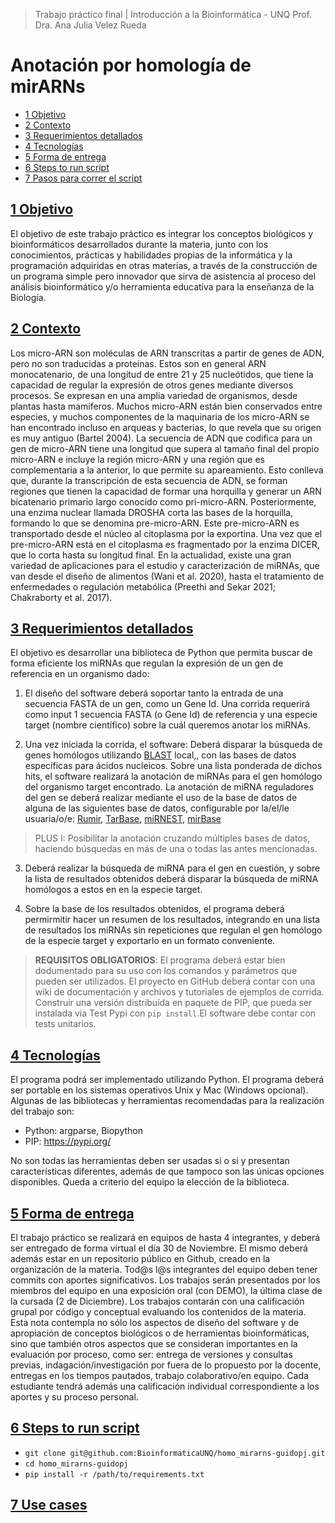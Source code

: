 > Trabajo práctico final | Introducción a la Bioinformática - UNQ
> Prof. Dra. Ana Julia Velez Rueda

# Anotación por homología de mirARNs

* [1 Objetivo](#1-objetivo)
* [2 Contexto](#2-contexto)
* [3 Requerimientos detallados](#3-requerimientos-detallados)
* [4 Tecnologías](#4-tecnologías)
* [5 Forma de entrega](#5-forma-de-entrega)
* [6 Steps to run script](#6-steps)
* [7 Pasos para correr el script](#7-use-cases)

## [1 Objetivo](#1-objetivo)
El objetivo de este trabajo práctico es integrar los conceptos biológicos y bioinformáticos desarrollados durante la materia, junto con los conocimientos, prácticas y habilidades propias de la informática y la programación adquiridas en otras materias, a través de la construcción de un programa simple pero innovador que sirva de asistencia al proceso del análisis bioinformático y/o herramienta educativa para la enseñanza de la Biología. 

## [2 Contexto](#2-contexto)
Los micro-ARN son moléculas de ARN transcritas a partir de genes de ADN, pero no son traducidas a proteínas. Estos son en general ARN monocatenario, de una longitud de entre 21 y 25 nucleótidos, que tiene la capacidad de regular la expresión de otros genes mediante diversos procesos. Se expresan en una amplia variedad de organismos, desde plantas hasta mamíferos. Muchos micro-ARN están bien conservados entre especies,​ y muchos componentes de la maquinaria de los micro-ARN se han encontrado incluso en arqueas y bacterias, lo que revela que su origen es muy antiguo (Bartel 2004).
La secuencia de ADN que codifica para un gen de micro-ARN tiene una longitud que supera al tamaño final del propio micro-ARN e incluye la región micro-ARN y una región que es complementaria a la anterior, lo que permite su apareamiento. Esto conlleva que, durante la transcripción de esta secuencia de ADN, se forman regiones que tienen la capacidad de formar una horquilla y generar un ARN bicatenario primario largo conocido como pri-micro-ARN. Posteriormente, una enzima nuclear llamada DROSHA corta las bases de la horquilla, formando lo que se denomina pre-micro-ARN. Este pre-micro-ARN es transportado desde el núcleo al citoplasma por la exportina. Una vez que el pre-micro-ARN está en el citoplasma es fragmentado por la enzima DICER, que lo corta hasta su longitud final.
En la actualidad, existe una gran variedad de aplicaciones para el estudio y caracterización de miRNAs, que van desde el diseño de alimentos (Wani et al. 2020), hasta el tratamiento de enfermedades o regulación metabólica (Preethi and Sekar 2021; Chakraborty et al. 2017). 

## [3 Requerimientos detallados](#3-requerimientos-detallados)

El objetivo es desarrollar una biblioteca de Python que permita buscar de forma eficiente los miRNAs que regulan la expresión de un gen de referencia en un organismo dado:

1. El diseño del software deberá soportar tanto la entrada de una secuencia FASTA de un gen, como un Gene Id. Una corrida requerirá como input 1 secuencia FASTA (o Gene Id) de referencia y una especie target (nombre científico) sobre la cuál queremos anotar los miRNAs. 

2. Una vez iniciada la corrida, el software:
 Deberá disparar la búsqueda de genes homólogos utilizando [BLAST](https://blast.ncbi.nlm.nih.gov/Blast.cgi?PAGE_TYPE=BlastDocs&DOC_TYPE=Download) local,, con las bases de datos específicas para ácidos nucleicos. Sobre una lista ponderada de dichos hits, el software realizará la anotación de miRNAs para el gen homólogo del organismo target encontrado. La anotación de miRNA reguladores del gen se deberá realizar mediante el uso de la base de datos de alguna de las siguientes base de datos, configurable por la/el/le usuaria/o/e: [Rumir]( http://rumimir.sigenae.org/), [TarBase](https://www.hsls.pitt.edu/obrc/index.php?page=URL1237572545), [miRNEST](http://rhesus.amu.edu.pl/mirnest/copy/), [mirBase](https://www.mirbase.org/index.shtml)

> PLUS I: Posibilitar la anotación cruzando múltiples bases de datos, haciendo búsquedas en más de una o todas las antes mencionadas.

3. Deberá realizar la búsqueda de miRNA para el gen en cuestión, y sobre la lista de resultados obtenidos deberá disparar la búsqueda de miRNA homólogos a estos en en la especie target.

4. Sobre la base de los resultados obtenidos, el programa deberá permirmitir hacer un resumen de los resultados, integrando en una lista de resultados los miRNAs sin repeticiones que regulan el gen homólogo de la especie target y exportarlo en un formato conveniente.

> **REQUISITOS OBLIGATORIOS**: El programa deberá estar bien dodumentado para su uso con los comandos y parámetros que pueden ser utilizados. El proyecto en GitHub deberá contar con una wiki de documentación y archivos y tutoriales de  ejemplos de corrida. Construir una versión distribuída en paquete de PIP, que pueda ser instalada via Test Pypi con `pip install`.El software debe contar con tests unitarios.

## [4 Tecnologías](#4-tecnologías)
El programa podrá ser implementado utilizando Python. El programa deberá ser portable en los sistemas operativos Unix y Mac (Windows opcional). Algunas de las bibliotecas y herramientas recomendadas para la realización del trabajo son: 

* Python: argparse, Biopython
* PIP: https://pypi.org/ 

No son todas las herramientas deben ser usadas si o si y presentan características diferentes, además de que tampoco son las únicas opciones disponibles. Queda a criterio del equipo la elección de la biblioteca. 

## [5 Forma de entrega](#5-forma-de-entrega)
El trabajo práctico se realizará en equipos de hasta 4 integrantes, y deberá ser entregado de forma virtual el día 30  de Noviembre. El mismo deberá además estar en un repositorio público en Github, creado en la organización de la materia. Tod@s l@s integrantes del equipo deben tener commits con aportes significativos. Los trabajos serán presentados por los miembros del equipo en una exposición oral (con DEMO), la última clase de la cursada (2 de Diciembre). Los trabajos contarán con una calificación grupal por código y conceptual evaluando los contenidos de la materia. Esta nota contempla no sólo los aspectos de diseño del software y de apropiación de conceptos biológicos o de herramientas bioinformáticas, sino que también otros aspectos que se consideran importantes en la evaluación por proceso, como ser: entrega de versiones y consultas previas, indagación/investigación por fuera de lo propuesto por la docente, entregas en los tiempos pautados, trabajo colaborativo/en equipo. Cada estudiante tendrá además una calificación individual correspondiente a los aportes y su proceso personal.

## [6 Steps to run script](#6-steps)
* ```git clone git@github.com:BioinformaticaUNQ/homo_mirarns-guidopj.git```
* ```cd homo_mirarns-guidopj```
* ```pip install -r /path/to/requirements.txt```

## [7 Use cases](#7-use-cases)
